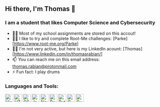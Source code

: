 ## Hi there, I'm Thomas 👋

### I am a student that likes Computer Science and Cybersecurity 

- 👨‍🎓 Most of my school assignments are stored on this accout!
- 👨‍💻 I like to try and complete Root-Me challenges: [Parke][https://www.root-me.org/Parke]
- 👨‍💼 I'm not very active, but here is my LinkedIn acount: [Thomas][https://www.linkedin.com/in/thomasrabian/]
- 📫 You can reach me on this email address: thomas.rabian@protonmail.com
- ⚡ Fun fact: I play drums


### Languages and Tools:

<img align="left" height="26px" alt="Visual Studio Code" src="vscode.png">
<img align="left" height="26px" alt="HTML5" src="html.png">
<img align="left" height="26px" alt="CSS3" src="css.png">
<img align="left" height="26px" alt="JavaScript" src="js.png">
<img align="left" height="26px" alt="Node.js" src="node.png"></a>
<img align="left" height="26px" alt="React" src="react.png">
<img align="left" height="26px" alt="Python" src="python.png">
<img align="left" height="26px" alt="C" src="c.png">
<img align="left" height="26px" alt="C++" src="c++.png">

<!--
**ThomasRabn/ThomasRabn** is a ✨ _special_ ✨ repository because its `README.md` (this file) appears on your GitHub profile.

Here are some ideas to get you started:

- 🔭 I’m currently working on ...
- 🌱 I’m currently learning ...
- 👯 I’m looking to collaborate on ...
- 🤔 I’m looking for help with ...
- 💬 Ask me about ...
- 📫 How to reach me: ...
- 😄 Pronouns: ...
- ⚡ Fun fact: ...
-->
